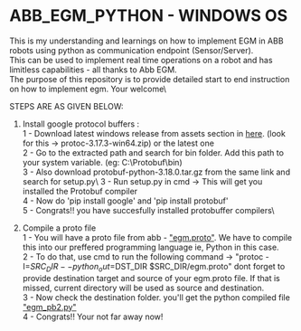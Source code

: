# ABB_EGM_PYTHON - WINDOWS OS
This is my understanding and learnings on how to implement EGM in ABB robots using python as communication endpoint (Sensor/Server).\
This can be used to implement real time operations on a robot and has limitless capabilities - all thanks to Abb EGM.\
The purpose of this repository is to provide detailed start to end instruction on how to implement egm. Your welcome\


STEPS ARE AS GIVEN BELOW:

1) Install google protocol buffers :\
   1 - Download latest windows release from assets section in [here](https://github.com/protocolbuffers/protobuf/releases). (look for this ->  protoc-3.17.3-win64.zip) or the latest one\
   2 - Go to the extracted path and search for bin folder. Add this path to your system variable. (eg: C:\Protobuf\bin)\
   3 - Also download protobuf-python-3.18.0.tar.gz from the same link and search for setup.py\ 
   3 - Run setup.py in cmd -> This will get you installed the Protobuf compiler\
   4 - Now do 'pip install google' and 'pip install protobuf'\
   5 - Congrats!! you have succesfully installed protobuffer compilers\
   
2) Compile a proto file\
   1 - You will have a proto file from abb - ["egm.proto"](https://github.com/ros-industrial/abb_libegm/blob/master/proto/egm.proto). We have to compile this into our preffered programming language ie, Python in this case.\
   2 - To do that, use cmd to run the following command -> "protoc -I=$SRC_DIR --python_out=$DST_DIR $SRC_DIR/egm.proto" dont forget to provide destination target and source of your egm.proto file. If that is missed, current directory will be used as source and destination.\
   3 - Now check the destination folder. you'll get the python compiled file ["egm_pb2.py"](https://github.com/bestin-07/ABB_EGM_PYTHON/blob/main/Python/egm_pb2.py)\
   4 - Congrats!! Your not far away now! 
